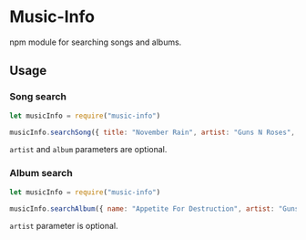 # Music-Info
npm module for searching songs and albums.

## Usage

### Song search
```js
let musicInfo = require("music-info")

musicInfo.searchSong({ title: "November Rain", artist: "Guns N Roses", album: "Use Your Illusion I" }).then(console.log)
```
``artist`` and ``album`` parameters are optional.

### Album search
```js
let musicInfo = require("music-info")

musicInfo.searchAlbum({ name: "Appetite For Destruction", artist: "Guns N Roses" }).then(console.log)
```
``artist`` parameter is optional.
